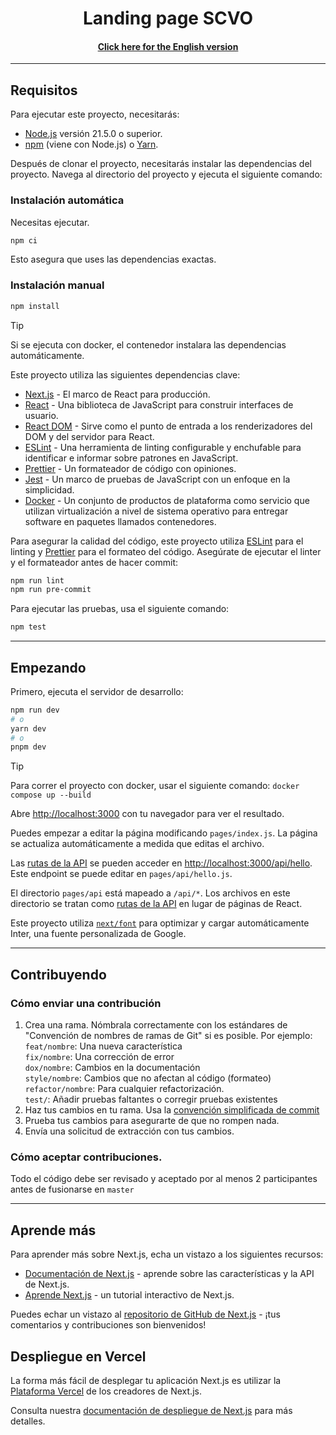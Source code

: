 <p align="center">
    <h1 align="center"/> Landing page SCVO </h1>
    <h4 align="center"> <a href="/docs/README(EN).md">Click here for the English version </a></h4>
</p>

---

## Requisitos

Para ejecutar este proyecto, necesitarás:

- [Node.js](https://nodejs.org/en/) versión 21.5.0 o superior.
- [npm](https://www.npmjs.com/) (viene con Node.js) o [Yarn](https://yarnpkg.com/).

Después de clonar el proyecto, necesitarás instalar las dependencias del proyecto. Navega al directorio del proyecto y ejecuta el siguiente comando:

### Instalación automática

Necesitas ejecutar.

```bash
npm ci
```

Esto asegura que uses las dependencias exactas.

### Instalación manual

```bash
npm install
```

> [!TIP]
> Si se ejecuta con docker, el contenedor instalara las dependencias automáticamente.

Este proyecto utiliza las siguientes dependencias clave:

- [Next.js](https://nextjs.org/) - El marco de React para producción.
- [React](https://reactjs.org/) - Una biblioteca de JavaScript para construir interfaces de usuario.
- [React DOM](https://reactjs.org/docs/react-dom.html) - Sirve como el punto de entrada a los renderizadores del DOM y del servidor para React.
- [ESLint](https://eslint.org/) - Una herramienta de linting configurable y enchufable para identificar e informar sobre patrones en JavaScript.
- [Prettier](https://prettier.io/) - Un formateador de código con opiniones.
- [Jest](https://jestjs.io/) - Un marco de pruebas de JavaScript con un enfoque en la simplicidad.
- [Docker]() - Un conjunto de productos de plataforma como servicio que utilizan virtualización a nivel de sistema operativo para entregar software en paquetes llamados contenedores.

Para asegurar la calidad del código, este proyecto utiliza [ESLint](https://eslint.org/) para el linting y [Prettier](https://prettier.io/) para el formateo del código. Asegúrate de ejecutar el linter y el formateador antes de hacer commit:

```bash
npm run lint
npm run pre-commit
```

Para ejecutar las pruebas, usa el siguiente comando:

```bash
npm test
```

---

## Empezando

Primero, ejecuta el servidor de desarrollo:

```bash
npm run dev
# o
yarn dev
# o
pnpm dev
```
> [!TIP]
> Para correr el proyecto con docker, usar el siguiente comando: `docker compose up --build`

Abre [http://localhost:3000](http://localhost:3000) con tu navegador para ver el resultado.

Puedes empezar a editar la página modificando `pages/index.js`. La página se actualiza automáticamente a medida que editas el archivo.

Las [rutas de la API](https://nextjs.org/docs/api-routes/introduction) se pueden acceder en [http://localhost:3000/api/hello](http://localhost:3000/api/hello). Este endpoint se puede editar en `pages/api/hello.js`.

El directorio `pages/api` está mapeado a `/api/*`. Los archivos en este directorio se tratan como [rutas de la API](https://nextjs.org/docs/api-routes/introduction) en lugar de páginas de React.

Este proyecto utiliza [`next/font`](https://nextjs.org/docs/basic-features/font-optimization) para optimizar y cargar automáticamente Inter, una fuente personalizada de Google.

---

## Contribuyendo

### Cómo enviar una contribución

1. Crea una rama. Nómbrala correctamente con los estándares de "Convención de nombres de ramas de Git" si es posible. Por ejemplo:<br>
   `feat/nombre`: Una nueva característica <br>
   `fix/nombre`: Una corrección de error <br>
   `dox/nombre`: Cambios en la documentación<br>
   `style/nombre`: Cambios que no afectan al código (formateo)<br>
   `refactor/nombre`: Para cualquier refactorización.<br>
   `test/`: Añadir pruebas faltantes o corregir pruebas existentes<br>
2. Haz tus cambios en tu rama. Usa la [convención simplificada de commit](https://dev.to/varbsan/a-simplified-convention-for-naming-branches-and-commits-in-git-il4)
3. Prueba tus cambios para asegurarte de que no rompen nada.
4. Envía una solicitud de extracción con tus cambios.

### Cómo aceptar contribuciones.

Todo el código debe ser revisado y aceptado por al menos 2 participantes antes de fusionarse en `master`

---

## Aprende más

Para aprender más sobre Next.js, echa un vistazo a los siguientes recursos:

- [Documentación de Next.js](https://nextjs.org/docs) - aprende sobre las características y la API de Next.js.
- [Aprende Next.js](https://nextjs.org/learn) - un tutorial interactivo de Next.js.

Puedes echar un vistazo al [repositorio de GitHub de Next.js](https://github.com/vercel/next.js/) - ¡tus comentarios y contribuciones son bienvenidos!

## Despliegue en Vercel

La forma más fácil de desplegar tu aplicación Next.js es utilizar la [Plataforma Vercel](https://vercel.com/new?utm_medium=default-template&filter=next.js&utm_source=create-next-app&utm_campaign=create-next-app-readme) de los creadores de Next.js.

Consulta nuestra [documentación de despliegue de Next.js](https://nextjs.org/docs/deployment) para más detalles.
